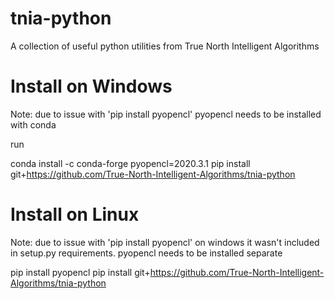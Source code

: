 # tnia-python
A collection of useful python utilities from True North Intelligent Algorithms

# Install on Windows

Note: due to issue with 'pip install pyopencl' pyopencl needs to be installed with conda 

run

conda install -c conda-forge pyopencl=2020.3.1
pip install git+https://github.com/True-North-Intelligent-Algorithms/tnia-python

# Install on Linux

Note: due to issue with 'pip install pyopencl' on windows it wasn't included in setup.py requirements. pyopencl needs to be installed separate

pip install pyopencl
pip install git+https://github.com/True-North-Intelligent-Algorithms/tnia-python

